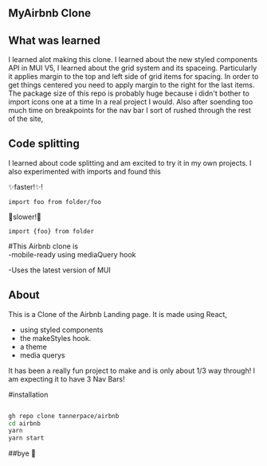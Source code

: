 # 
## MyAirbnb Clone


## What was learned 

I learned alot making this clone.
I learned about the new styled components API in MUI V5,
I learned about the grid system and its spaceing. 
Particularly it applies margin to the top and left side of grid items for spacing.
In order to get things centered you need to apply margin to the right for the last items.
The package size of this repo is probably huge because i didn't bother to import icons one at a time
In a real project I would.
Also after soending too much time on breakpoints for the nav bar I sort of rushed through the rest of the site,






## Code splitting
I learned about code splitting and am excited to try it in my own projects.
I also experimented with imports and found this


✨faster!✨!
```
import foo from folder/foo
```

🐌slower!🐌
```
import {foo} from folder
```

#This Airbnb clone is  
-mobile-ready using mediaQuery hook

-Uses the latest version of MUI



## About

This is a Clone of the Airbnb Landing page.
It is made using React, 
- using styled components
- the makeStyles hook.
- a theme 
- media querys

It has been a really fun project to make and is only about 1/3 way through!
I am expecting it to have 3 Nav Bars! 


#installation
```sh

gh repo clone tannerpace/airbnb
cd airbnb
yarn
yarn start
```

##bye
👋
